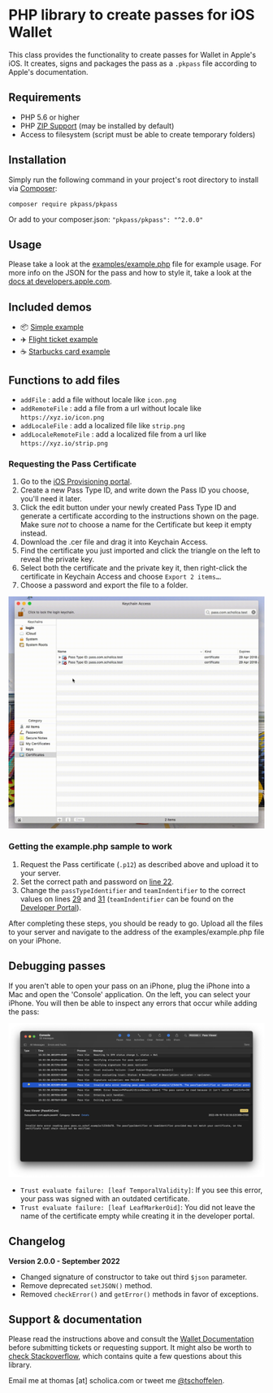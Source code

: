 # PHP library to create passes for iOS Wallet

This class provides the functionality to create passes for Wallet in Apple's iOS. It creates,
signs and packages the pass as a `.pkpass` file according to Apple's documentation.

## Requirements

* PHP 5.6 or higher
* PHP [ZIP Support](http://php.net/manual/en/book.zip.php) (may be installed by default)
* Access to filesystem (script must be able to create temporary folders)

## Installation

Simply run the following command in your project's root directory to install via [Composer](https://getcomposer.org/):

```
composer require pkpass/pkpass
```

Or add to your composer.json: `"pkpass/pkpass": "^2.0.0"`

## Usage

Please take a look at the [examples/example.php](examples/example.php) file for example usage. For more info on the JSON for the pass and how to
style it, take a look at the [docs at developers.apple.com](https://developer.apple.com/library/ios/documentation/UserExperience/Reference/PassKit_Bundle/Chapters/Introduction.html).

## Included demos

* 📦 [Simple example](examples/example.php)
* ✈️ [Flight ticket example](examples/full_sample/)
* ☕️ [Starbucks card example](examples/starbucks_sample/)

## Functions to add files

* `addFile` : add a file without locale like `icon.png`
* `addRemoteFile` : add a file from a url without locale like `https://xyz.io/icon.png`
* `addLocaleFile` : add a localized file like `strip.png`
* `addLocaleRemoteFile` : add a localized file from a url like `https://xyz.io/strip.png`


### Requesting the Pass Certificate

1. Go to the [iOS Provisioning portal](https://developer.apple.com/account/ios/identifier/passTypeId).
2. Create a new Pass Type ID, and write down the Pass ID you choose, you'll need it later.
3. Click the edit button under your newly created Pass Type ID and generate a certificate according to the instructions
   shown on the page. Make sure *not* to choose a name for the Certificate but keep it empty instead.
4. Download the .cer file and drag it into Keychain Access.
5. Find the certificate you just imported and click the triangle on the left to reveal the private key.
6. Select both the certificate and the private key it, then right-click the certificate in Keychain Access and
   choose `Export 2 items…`.
6. Choose a password and export the file to a folder.

![Exporting P12 file](docs/guide-export.gif)

### Getting the example.php sample to work

1. Request the Pass certificate (`.p12`) as described above and upload it to your server.
2. Set the correct path and password on [line 22](examples/example.php#L22).
3. Change the `passTypeIdentifier` and `teamIndentifier` to the correct values on lines [29](examples/example.php#L29)
   and [31](examples/example.php#L31) (`teamIndentifier` can be found on
   the [Developer Portal](https://developer.apple.com/account/#/membership)).

After completing these steps, you should be ready to go. Upload all the files to your server and navigate to the address
of the examples/example.php file on your iPhone.

## Debugging passes

If you aren't able to open your pass on an iPhone, plug the iPhone into a Mac and open the 'Console' application. On the
left, you can select your iPhone. You will then be able to inspect any errors that occur while adding the pass:

![Console with Passkit error](docs/console.png)

* `Trust evaluate failure: [leaf TemporalValidity]`: If you see this error, your pass was signed with an outdated
  certificate.
* `Trust evaluate failure: [leaf LeafMarkerOid]`: You did not leave the name of the certificate empty while creating it
  in the developer portal.

## Changelog

**Version 2.0.0 - September 2022**

* Changed signature of constructor to take out third `$json` parameter.
* Remove deprecated `setJSON()` method.
* Removed `checkError()` and `getError()` methods in favor of exceptions.

## Support & documentation

Please read the instructions above and consult the [Wallet Documentation](https://developer.apple.com/wallet/) before
submitting tickets or requesting support. It might also be worth
to [check Stackoverflow](http://stackoverflow.com/search?q=%22PHP-PKPass%22), which contains quite a few questions about
this library.

Email me at thomas [at] scholica.com or tweet me [@tschoffelen](http://www.twitter.com/tschoffelen).
